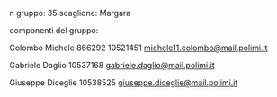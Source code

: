 n gruppo: 35
scaglione: Margara

componenti del gruppo:

Colombo Michele
866292
10521451
michele11.colombo@mail.polimi.it

Gabriele Daglio
10537168
gabriele.daglio@mail.polimi.it

Giuseppe Diceglie
10538525
giuseppe.diceglie@mail.polimi.it
